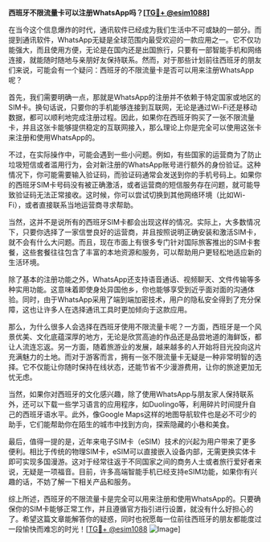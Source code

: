 **西班牙不限流量卡可以注册WhatsApp吗？[[TG💪+ @esim1088](https://t.me/s/esim1088)]**

在当今这个信息爆炸的时代，通讯软件已经成为我们生活中不可或缺的一部分。而提到通讯软件，WhatsApp无疑是全球范围内最受欢迎的一款应用之一。它不仅功能强大，而且使用方便，无论是在国内还是出国旅行，只要有一部智能手机和网络连接，就能随时随地与亲朋好友保持联系。然而，对于那些计划前往西班牙的朋友们来说，可能会有一个疑问：西班牙的不限流量卡是否可以用来注册WhatsApp呢？

首先，我们需要明确一点，那就是WhatsApp的注册并不依赖于特定国家或地区的SIM卡。换句话说，只要你的手机能够连接到互联网，无论是通过Wi-Fi还是移动数据，都可以顺利地完成注册过程。因此，如果你在西班牙购买了一张不限流量卡，并且这张卡能够提供稳定的互联网接入，那么理论上你是完全可以使用这张卡来注册和使用WhatsApp的。

不过，在实际操作中，可能会遇到一些小问题。例如，有些国家的运营商为了防止垃圾短信或者滥用行为，会对新注册的WhatsApp账号进行额外的身份验证。这种情况下，你可能需要输入验证码，而验证码通常会发送到你的手机号码上。如果你的西班牙SIM卡号码没有被正确激活，或者运营商的短信服务存在问题，就可能导致验证码无法正常接收。这时候，你可以尝试切换到其他网络环境（比如Wi-Fi），或者直接联系当地运营商寻求帮助。

当然，这并不是说所有的西班牙SIM卡都会出现这样的情况。实际上，大多数情况下，只要你选择了一家信誉良好的运营商，并且按照说明正确安装和激活SIM卡，就不会有什么大问题。而且，现在市面上有很多专门针对国际旅客推出的SIM卡套餐，这些套餐往往包含了丰富的本地资源和服务，可以帮助用户更轻松地适应新的生活环境。

除了基本的注册功能之外，WhatsApp还支持语音通话、视频聊天、文件传输等多种实用功能。这意味着即使身处异国他乡，你也能够享受到近乎面对面的沟通体验。同时，由于WhatsApp采用了端到端加密技术，用户的隐私安全得到了充分保障，这也让许多人在选择通讯工具时更加倾向于这款应用。

那么，为什么很多人会选择在西班牙使用不限流量卡呢？一方面，西班牙是一个风景优美、文化底蕴深厚的地方，无论是欣赏高迪的作品还是品尝地道的海鲜饭，都让人流连忘返。另一方面，随着旅游业的发展，越来越多的人开始将目光投向这片充满魅力的土地。而对于游客而言，拥有一张不限流量卡无疑是一种非常明智的选择。它不仅能让你随时保持在线状态，还能节省不少漫游费用，让你的旅途更加无忧无虑。

当然，如果你对西班牙的文化感兴趣，除了使用WhatsApp与朋友家人保持联系外，还可以下载一些学习语言的应用程序，如Duolingo等，利用碎片时间提升自己的西班牙语水平。此外，像Google Maps这样的地图导航软件也是必不可少的助手，它们能帮助你在陌生的城市中找到方向，探索隐藏的小巷和美食。

最后，值得一提的是，近年来电子SIM卡（eSIM）技术的兴起为用户带来了更多便利。相比于传统的物理SIM卡，eSIM可以直接嵌入设备内部，无需更换实体卡即可实现多国漫游。这对于经常往返于不同国家之间的商务人士或者旅行爱好者来说，无疑是一项福音。目前，许多高端智能手机已经支持eSIM功能，如果你有兴趣的话，不妨了解一下相关产品和服务。

综上所述，西班牙的不限流量卡是完全可以用来注册和使用WhatsApp的。只要确保你的SIM卡能够正常工作，并且遵循官方指引进行设置，就没有什么好担心的了。希望这篇文章能解答你的疑惑，同时也祝愿每一位前往西班牙的朋友都能度过一段愉快而难忘的时光！[[TG💪+ @esim1088](https://t.me/s/esim1088) ![Image](https://i.postimg.cc/4NQfJmqS/Snipaste-2025-05-13-00-14-12.png)]